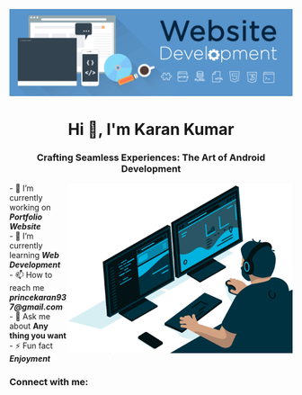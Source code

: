![logo](https://github.com/KaranKumar4/KaranKumar4/blob/main/banner.gif)
<h1 align="center"> Hi 👋, I'm Karan Kumar</h1>
<h3 align="center">Crafting Seamless Experiences: The Art of Android Development</h3>
<img align="right" alt="coding" width="400" src="https://github.com/KaranKumar4/KaranKumar4/blob/main/banner%20(1).gif">
- 🔭 I’m currently working on <i><b>Portfolio Website</b></i> <br>
- 🌱 I’m currently learning  <i><b>Web Development</b></i> <br>
- 📫 How to reach me <i><b>princekaran937@gmail.com</b></i> <br>
- 💬 Ask me about <b> Any thing you want</b> <br>
- ⚡ Fun fact <i><b>Enjoyment</b></i>
<h3 align="left">Connect with me:</h3>
<p align="left">
<!--
**KaranKumar4/KaranKumar4** is a ✨ _special_ ✨ repository because its `README.md` (this file) appears on your GitHub profile.

Here are some ideas to get you started:

- 🔭 I’m currently working on ...
- 🌱 I’m currently learning ...
- 👯 I’m looking to collaborate on ...
- 🤔 I’m looking for help with ...
- 💬 Ask me about ...
- 📫 How to reach me: ...
- 😄 Pronouns: ...
- ⚡ Fun fact: ...
-->
